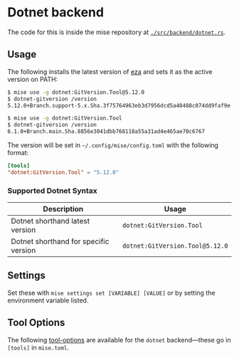 # Dotnet backend

The code for this is inside the mise repository at [`./src/backend/dotnet.rs`](https://github.com/jdx/mise/blob/main/src/backend/dotnet.rs).

## Usage

The following installs the latest version of [eza](https://crates.io/crates/eza) and
sets it as the active version on PATH:

```sh
$ mise use -g dotnet:GitVersion.Tool@5.12.0
$ dotnet-gitversion /version
5.12.0+Branch.support-5.x.Sha.3f75764963eb3d7956dcd5a40488c074dd9faf9e
```

```sh
$ mise use -g dotnet:GitVersion.Tool
$ dotnet-gitversion /version
6.1.0+Branch.main.Sha.8856e3041dbb768118a55a31ad4e465ae70c6767
```

The version will be set in `~/.config/mise/config.toml` with the following format:

```toml
[tools]
"dotnet:GitVersion.Tool" = "5.12.0"
```

### Supported Dotnet Syntax

| Description                           | Usage                           |
| ------------------------------------- | ------------------------------- |
| Dotnet shorthand latest version       | `dotnet:GitVersion.Tool`        |
| Dotnet shorthand for specific version | `dotnet:GitVersion.Tool@5.12.0` |

## Settings

Set these with `mise settings set [VARIABLE] [VALUE]` or by setting the environment variable listed.

<script setup>
import Settings from '/components/settings.vue';
</script>
<Settings child="dotnet" :level="3" />

## Tool Options

The following [tool-options](/dev-tools/#tool-options) are available for the `dotnet` backend—these
go in `[tools]` in `mise.toml`.
